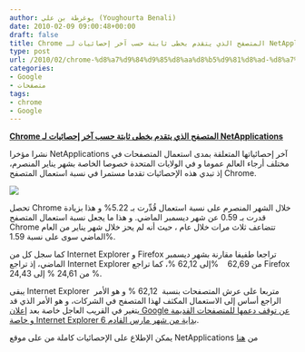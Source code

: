 ```yaml
---
author: يوغرطة بن علي (Youghourta Benali)
date: 2010-02-09 09:00:48+00:00
draft: false
title: Chrome المتصفح الذي يتقدم بخطى ثابتة حسب آخر إحصائيات لـ NetApplications
type: post
url: /2010/02/chrome-%d8%a7%d9%84%d9%85%d8%aa%d8%b5%d9%81%d8%ad-%d8%a7%d9%84%d8%b0%d9%8a-%d9%8a%d8%aa%d9%82%d8%af%d9%85-%d8%a8%d8%ae%d8%b7%d9%89-%d8%ab%d8%a7%d8%a8%d8%aa%d8%a9-%d8%ad%d8%b3%d8%a8-%d8%a2%d8%ae%d8%b1/
categories:
- Google
- متصفحات
tags:
- chrome
- Google
---
```


[**Chrome المتصفح الذي يتقدم بخطى ثابتة حسب آخر إحصائيات لـ NetApplications**](http://www.it-scoop.com/?p=1884)


نشرا مؤخرا NetApplications آخر إحصائياتها المتعلقة بمدى استعمال المتصفحات في مختلف أرجاء العالم عموما و في الولايات المتحدة خصوصا الخاصة بشهر يناير المنصرم، إذ تبدي هذه الإحصائيات تقدما مستمرا في نسبة استعمال المتصفح Chrome.

[![](http://www.it-scoop.com/wp-content/uploads/2010/02/navigator-stat.png)
](http://www.it-scoop.com/?p=1884)

تحصل Chrome خلال الشهر المنصرم على نسبة استعمال قُدِّرت بـ 5.22% و هذا بزيادة قدرت بـ 0.59 عن شهر ديسمبر الماضي. و هذا ما يجعل نسبة استعمال المتصفح Chrome تتضاعف ثلاث مرات خلال عام ، حيث أنه لم يحز خلال شهر يناير من العام الماضي سوى على نسبة 1.59%.

كما سجل كل من Internet Explorer و Firefox تراجعا طفيفا مقارنة بشهر ديسمبر الماضي، إذ تراجع Internet Explorer من 62,69    %إلى 62,12 %، كما تراجع Firefox من 24,61 % إلى 24,43 %.

يبقى Internet Explorer  متربعا على عرش المتصفحات بنسبة  62,12 % و هو الأمر الراجع أساس إلى الاستعمال المكثف لهذا المتصفح في الشركات، و هو الأمر الذي قد يتغير في القريب العاجل خاصة بعد إ[علان Google عن توقف دعمها للمتصفحات القديمة و خاصة Internet Explorer 6 بداية من شهر مارس القادم](http://www.it-scoop.com/2010/02/google-%d8%aa%d8%b9%d9%84%d9%86-%d8%a5%d9%8a%d9%82%d8%a7%d9%81-%d8%af%d8%b9%d9%85%d9%87%d8%a7-%d9%84%d9%84%d9%85%d8%aa%d8%b5%d9%81%d8%ad%d8%a7%d8%aa-%d8%a7%d9%84%d9%82%d8%af%d9%8a%d9%85%d8%a9-%d8%a7/).

يمكن الإطلاع على الإحصائيات كاملة من على موقع NetApplications من [هنا](http://www.netmarketshare.com/report.aspx?qprid=0&qptimeframe=M&qpsp=132)
